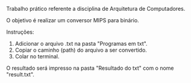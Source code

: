 Trabalho prático referente a disciplina de Arquitetura de Computadores.

O objetivo é realizar um conversor MIPS para binário.

Instruções:
1) Adicionar o arquivo .txt na pasta "Programas em txt".
2) Copiar o caminho (path) do arquivo a ser convertido.
3) Colar no terminal.

O resultado será impresso na pasta "Resultado do txt" com o nome "result.txt".
